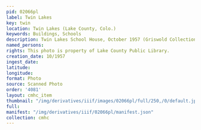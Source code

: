 ```yaml
---
pid: 02066pl
label: Twin Lakes
key: twin
location: Twin Lakes (Lake County, Colo.)
keywords: Buildings, Schools
description: Twin Lakes School House, October 1957 (Griswold Collection)
named_persons: 
rights: This photo is property of Lake County Public Library.
creation_date: 10/1957
ingest_date: 
latitude: 
longitude: 
format: Photo
source: Scanned Photo
order: '4081'
layout: cmhc_item
thumbnail: "/img/derivatives/iiif/images/02066pl/full/250,/0/default.jpg"
full: 
manifest: "/img/derivatives/iiif/02066pl/manifest.json"
collection: cmhc
---
```

